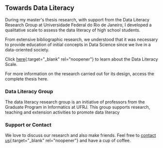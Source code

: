 ## Towards Data Literacy

During my master's thesis research, with support from the Data Literacy Research Group at Universidade Federal do Rio de Janeiro, I developed a qualitative scale to assess the data literacy of high school students.

From extensive bibliographic research, we understood that it was necessary to provide education of initial concepts in Data Science since we live in a data-oriented society.

Click [here](https://github.com/Lu-Brito/dataliteracy/blob/main/DataLiteracyScale.png){:target="_blank" rel="noopener"} to learn about the Data Literacy Scale.

For more information on the research carried out for its design, access the complete thesis here.

### Data Literacy Group

The data literacy research group is an initiative of professors from the Graduate Program in Informatics at UFRJ. This group supports research, teaching and extension activities to promote data literacy

### Support or Contact

We love to discuss our research and also make friends. Feel free to [contact us](https://api.whatsapp.com/send?phone=5521987401692&text=Hi%20Luciana!%20Can%20we%20talk%20about%20your%20Data%20Literacy%20project?){:target="_blank" rel="noopener"} and have a cup of coffee. 
